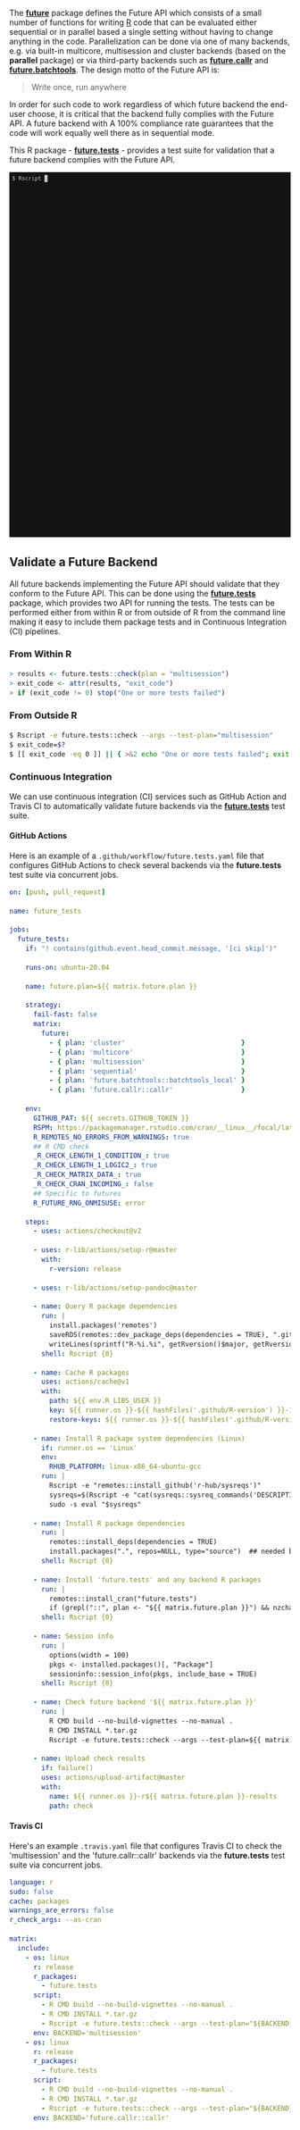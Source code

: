 The **[future]** package defines the Future API which consists of a small number of functions for writing [R] code that can be evaluated either sequential or in parallel based a single setting without having to change anything in the code.  Parallelization can be done via one of many backends, e.g. via built-in multicore, multisession and cluster backends (based on the **parallel** package) or via third-party backends such as **[future.callr]** and **[future.batchtools]**.  The design motto of the Future API is:

> Write once, run anywhere

In order for such code to work regardless of which future backend the end-user choose, it is critical that the backend fully complies with the Future API.  A future backend with A 100% compliance rate guarantees that the code will work equally well there as in sequential mode.

This R package - **[future.tests]** - provides a test suite for validation that a future backend complies with the Future API.

![](vignettes/imgs/screencast.gif)


## Validate a Future Backend

All future backends implementing the Future API should validate that they conform to the Future API.  This can be done using the **[future.tests]** package, which provides two API for running the tests.  The tests can be performed either from within R or from outside of R from the command line making it easy to include them package tests and in Continuous Integration (CI) pipelines.

### From Within R

```r
> results <- future.tests::check(plan = "multisession")
> exit_code <- attr(results, "exit_code")
> if (exit_code != 0) stop("One or more tests failed")
```

### From Outside R

```sh
$ Rscript -e future.tests::check --args --test-plan="multisession"
$ exit_code=$?
$ [[ exit_code -eq 0 ]] || { >&2 echo "One or more tests failed"; exit 1; }
```

### Continuous Integration

We can use continuous integration (CI) services such as GitHub Action and Travis CI to automatically validate future backends via the **[future.tests]** test suite.

#### GitHub Actions

Here is an example of a `.github/workflow/future.tests.yaml` file that configures GitHub Actions to check several backends via the **future.tests** test suite via concurrent jobs.

```yaml
on: [push, pull_request]

name: future_tests

jobs:
  future_tests:
    if: "! contains(github.event.head_commit.message, '[ci skip]')"    

    runs-on: ubuntu-20.04

    name: future.plan=${{ matrix.future.plan }}

    strategy:
      fail-fast: false
      matrix:
        future:
          - { plan: 'cluster'                             }
          - { plan: 'multicore'                           }
          - { plan: 'multisession'                        }
          - { plan: 'sequential'                          }
          - { plan: 'future.batchtools::batchtools_local' }
          - { plan: 'future.callr::callr'                 }

    env:
      GITHUB_PAT: ${{ secrets.GITHUB_TOKEN }}
      RSPM: https://packagemanager.rstudio.com/cran/__linux__/focal/latest
      R_REMOTES_NO_ERRORS_FROM_WARNINGS: true
      ## R CMD check
      _R_CHECK_LENGTH_1_CONDITION_: true
      _R_CHECK_LENGTH_1_LOGIC2_: true
      _R_CHECK_MATRIX_DATA_: true
      _R_CHECK_CRAN_INCOMING_: false
      ## Specific to futures
      R_FUTURE_RNG_ONMISUSE: error
      
    steps:
      - uses: actions/checkout@v2

      - uses: r-lib/actions/setup-r@master
        with:
          r-version: release

      - uses: r-lib/actions/setup-pandoc@master

      - name: Query R package dependencies
        run: |
          install.packages('remotes')
          saveRDS(remotes::dev_package_deps(dependencies = TRUE), ".github/depends.Rds", version = 2)
          writeLines(sprintf("R-%i.%i", getRversion()$major, getRversion()$minor), ".github/R-version")
        shell: Rscript {0}

      - name: Cache R packages
        uses: actions/cache@v1
        with:
          path: ${{ env.R_LIBS_USER }}
          key: ${{ runner.os }}-${{ hashFiles('.github/R-version') }}-1-${{ hashFiles('.github/depends.Rds') }}
          restore-keys: ${{ runner.os }}-${{ hashFiles('.github/R-version') }}-1-

      - name: Install R package system dependencies (Linux)
        if: runner.os == 'Linux'
        env:
          RHUB_PLATFORM: linux-x86_64-ubuntu-gcc
        run: |
          Rscript -e "remotes::install_github('r-hub/sysreqs')"
          sysreqs=$(Rscript -e "cat(sysreqs::sysreq_commands('DESCRIPTION'))")
          sudo -s eval "$sysreqs"

      - name: Install R package dependencies
        run: |
          remotes::install_deps(dependencies = TRUE)
          install.packages(".", repos=NULL, type="source")  ## needed by parallel workers
        shell: Rscript {0}
          
      - name: Install 'future.tests' and any backend R packages
        run: |
          remotes::install_cran("future.tests")
          if (grepl("::", plan <- "${{ matrix.future.plan }}") && nzchar(pkg <- sub("::.*", "", plan))) install.packages(pkg)
        shell: Rscript {0}

      - name: Session info
        run: |
          options(width = 100)
          pkgs <- installed.packages()[, "Package"]
          sessioninfo::session_info(pkgs, include_base = TRUE)
        shell: Rscript {0}
    
      - name: Check future backend '${{ matrix.future.plan }}'
        run: |
          R CMD build --no-build-vignettes --no-manual . 
          R CMD INSTALL *.tar.gz 
          Rscript -e future.tests::check --args --test-plan=${{ matrix.future.plan }}

      - name: Upload check results
        if: failure()
        uses: actions/upload-artifact@master
        with:
          name: ${{ runner.os }}-r${{ matrix.future.plan }}-results
          path: check
```


#### Travis CI

Here's an example `.travis.yaml` file that configures Travis CI to check the 'multisession' and the 'future.callr::callr' backends via the **future.tests** test suite via concurrent jobs.

```yaml
language: r
sudo: false
cache: packages
warnings_are_errors: false
r_check_args: --as-cran

matrix:
  include:
    - os: linux
      r: release
      r_packages:
        - future.tests
      script:
        - R CMD build --no-build-vignettes --no-manual .
        - R CMD INSTALL *.tar.gz
        - Rscript -e future.tests::check --args --test-plan="${BACKEND}"
      env: BACKEND='multisession'
    - os: linux
      r: release
      r_packages:
        - future.tests
      script:
        - R CMD build --no-build-vignettes --no-manual .
        - R CMD INSTALL *.tar.gz
        - Rscript -e future.tests::check --args --test-plan="${BACKEND}"
      env: BACKEND='future.callr::callr'
```



[R]: https://www.r-project.org
[future]: https://cran.r-project.org/package=future
[future.callr]: https://cran.r-project.org/package=future.callr
[future.batchtools]: https://cran.r-project.org/package=future.batchtools
[future.tests]: https://cran.r-project.org/package=future.tests
